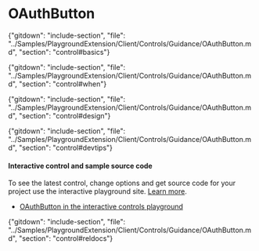 ﻿# OAuthButton

{"gitdown": "include-section", "file": "../Samples/PlaygroundExtension/Client/Controls/Guidance/OAuthButton.md", "section": "control#basics"}

<!-- TODO get an IMAGE to embed here -->

<!-- TODO get an SAMPLE CODE to embed here -->

{"gitdown": "include-section", "file": "../Samples/PlaygroundExtension/Client/Controls/Guidance/OAuthButton.md", "section": "control#when"}

{"gitdown": "include-section", "file": "../Samples/PlaygroundExtension/Client/Controls/Guidance/OAuthButton.md", "section": "control#design"}

{"gitdown": "include-section", "file": "../Samples/PlaygroundExtension/Client/Controls/Guidance/OAuthButton.md", "section": "control#devtips"}

#### Interactive control and sample source code
To see the latest control, change options and get source code for your project use the interactive playground site.  [Learn more](./top-extensions-controls-playground.md).

*  <a href="https://ms.portal.azure.com/?Microsoft_Azure_Playground=true#blade/Microsoft_Azure_Playground/ControlsIndexBlade/OAuthButton_create_Playground" target="_blank">OAuthButton in the interactive controls playground</a>

 


{"gitdown": "include-section", "file": "../Samples/PlaygroundExtension/Client/Controls/Guidance/OAuthButton.md", "section": "control#reldocs"}
